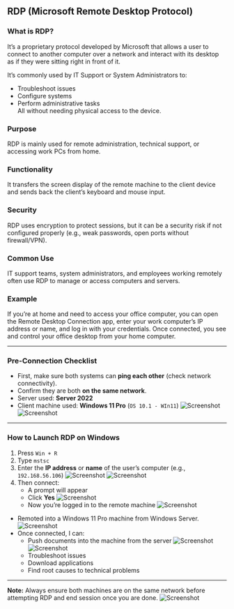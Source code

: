 ## RDP (Microsoft Remote Desktop Protocol)


### What is RDP?
It’s a proprietary protocol developed by Microsoft that allows a user to connect to another computer over a network and interact with its desktop as if they were sitting right in front of it.

It’s commonly used by IT Support or System Administrators to:
- Troubleshoot issues
- Configure systems  
- Perform administrative tasks  
All without needing physical access to the device.

### Purpose
RDP is mainly used for remote administration, technical support, or accessing work PCs from home.

### Functionality
It transfers the screen display of the remote machine to the client device and sends back the client’s keyboard and mouse input.

### Security
RDP uses encryption to protect sessions, but it can be a security risk if not configured properly (e.g., weak passwords, open ports without firewall/VPN).

### Common Use
IT support teams, system administrators, and employees working remotely often use RDP to manage or access computers and servers.

### Example
If you’re at home and need to access your office computer, you can open the Remote Desktop Connection app, enter your work computer’s IP address or name, and log in with your credentials. Once connected, you see and control your office desktop from your home computer.

---
### Pre-Connection Checklist
- First, make sure both systems can **ping each other** (check network connectivity).
- Confirm they are both **on the same network**.
- Server used: **Server 2022**
- Client machine used: **Windows 11 Pro** (`OS 10.1 - WIn11`)
![Screenshot](images/RDP1.jpg)
![Screenshot](images/RDP2.jpg)

---
### How to Launch RDP on Windows
1. Press `Win + R`
2. Type `mstsc`
3. Enter the **IP address** or **name** of the user’s computer (e.g., `192.168.56.106`)
![Screenshot](images/RDP3.jpg)
![Screenshot](images/RDP4.jpg)
4. Then connect:
   - A prompt will appear
   - Click **Yes**
![Screenshot](images/RDP5.jpg)
   - Now you’re logged in to the remote machine
![Screenshot](images/RDP6.jpg)

- Remoted into a Windows 11 Pro machine from Windows Server.
![Screenshot](images/RDP7.jpg)
- Once connected, I can:
  - Push documents into the machine from the server
![Screenshot](images/RDP8.jpg)
![Screenshot](images/RDP9.jpg)
  - Troubleshoot issues
  - Download applications
  - Find root causes to technical problems
---
**Note:** Always ensure both machines are on the same network before attempting RDP and end session once you are done.
![Screenshot](images/screenshot376.jpg)
